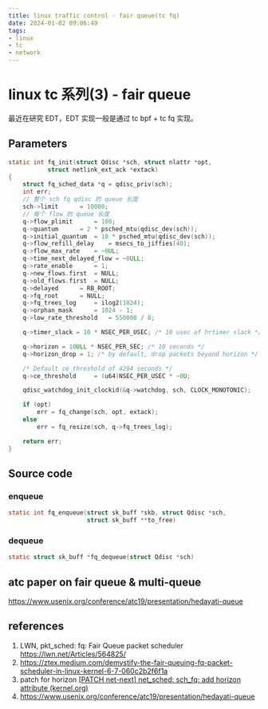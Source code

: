 ```yaml
---
title: linux traffic control - fair queue(tc fq)
date: 2024-01-02 09:06:49
tags:
- linux
- tc
- network
---
```


# linux tc 系列(3) - fair queue

最近在研究 EDT，EDT 实现一般是通过 tc bpf + tc fq 实现。



## Parameters

```c
static int fq_init(struct Qdisc *sch, struct nlattr *opt,
		   struct netlink_ext_ack *extack)
{
	struct fq_sched_data *q = qdisc_priv(sch);
	int err;
    // 整个 sch fq qdisc 的 queue 长度
	sch->limit		= 10000;
    // 每个 flow 的 queue 长度
	q->flow_plimit		= 100;
	q->quantum		= 2 * psched_mtu(qdisc_dev(sch));
	q->initial_quantum	= 10 * psched_mtu(qdisc_dev(sch));
	q->flow_refill_delay	= msecs_to_jiffies(40);
	q->flow_max_rate	= ~0UL;
	q->time_next_delayed_flow = ~0ULL;
	q->rate_enable		= 1;
	q->new_flows.first	= NULL;
	q->old_flows.first	= NULL;
	q->delayed		= RB_ROOT;
	q->fq_root		= NULL;
	q->fq_trees_log		= ilog2(1024);
	q->orphan_mask		= 1024 - 1;
	q->low_rate_threshold	= 550000 / 8;

	q->timer_slack = 10 * NSEC_PER_USEC; /* 10 usec of hrtimer slack */

	q->horizon = 10ULL * NSEC_PER_SEC; /* 10 seconds */
	q->horizon_drop = 1; /* by default, drop packets beyond horizon */

	/* Default ce_threshold of 4294 seconds */
	q->ce_threshold		= (u64)NSEC_PER_USEC * ~0U;

	qdisc_watchdog_init_clockid(&q->watchdog, sch, CLOCK_MONOTONIC);

	if (opt)
		err = fq_change(sch, opt, extack);
	else
		err = fq_resize(sch, q->fq_trees_log);

	return err;
}
```

## Source code

### enqueue

```c
static int fq_enqueue(struct sk_buff *skb, struct Qdisc *sch,
                      struct sk_buff **to_free)
```



### dequeue

```c
static struct sk_buff *fq_dequeue(struct Qdisc *sch)
```



## atc paper on fair queue & multi-queue

https://www.usenix.org/conference/atc19/presentation/hedayati-queue

## references

1. LWN, pkt_sched: fq: Fair Queue packet scheduler https://lwn.net/Articles/564825/ 
2. https://ztex.medium.com/demystify-the-fair-queuing-fq-packet-scheduler-in-linux-kernel-6-7-060c2b2f6f1a
3. patch for horizon [[PATCH net-next\] net_sched: sch_fq: add horizon attribute (kernel.org)](https://lore.kernel.org/all/20200501055144.24346-1-edumazet@google.com/T/) 
4. https://www.usenix.org/conference/atc19/presentation/hedayati-queue
